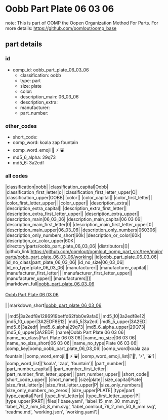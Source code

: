 # Oobb Part Plate 06 03 06  

note: This is part of OOMP the Oopen Organization Method For Parts. For more details: https://github.com/oomlout/oomp_base

##  part details





### id
* oomp_id: oobb_part_plate_06_03_06
  * classification: oobb
  * type: part
  * size: plate
  * color: 
  * description_main: 06_03_06
  * description_extra: 
  * manufacturer: 
  * part_number: 

### other_codes
* short_code: 
* oomp_word: koala zap fountain
* oomp_word_emoji :koala: :zap: :fountain:
* md5_6_alpha: 29q73
* md5_6: 3a2edf

### all codes 
|classification|oobb|
|classification_capital|Oobb|
|classification_first_letter|o|
|classification_first_letter_upper|O|
|classification_upper|OOBB|
|color||
|color_capital||
|color_first_letter||
|color_first_letter_upper||
|color_upper||
|description_extra||
|description_extra_capital||
|description_extra_first_letter||
|description_extra_first_letter_upper||
|description_extra_upper||
|description_main|06_03_06|
|description_main_capital|06 03 06|
|description_main_first_letter|0|
|description_main_first_letter_upper|0|
|description_main_upper|06_03_06|
|description_only_numbers|060306|
|description_only_numbers_short|60k|
|description_or_color|60k|
|description_or_color_upper|60K|
|directory|parts/oobb_part_plate_06_03_06|
|distributors|[]|
|github_link|https://github.com/oomlout/oomlout_oomp_part_src/tree/main/parts/oobb_part_plate_06_03_06/working|
|id|oobb_part_plate_06_03_06|
|id_no_class|part_plate_06_03_06|
|id_no_size|06_03_06|
|id_no_type|plate_06_03_06|
|manufacturer||
|manufacturer_capital||
|manufacturer_first_letter||
|manufacturer_first_letter_upper||
|manufacturer_upper||
|manufacturers|[]|
|markdown_full|[oobb_part_plate_06_03_06](https://github.com/oomlout/oomlout_oomp_part_src/tree/main/parts/oobb_part_plate_06_03_06/working)<br>[](https://github.com/oomlout/oomlout_oomp_part_src/tree/main/parts/oobb_part_plate_06_03_06/working)<br>[Oobb Part Plate 06 03 06](https://github.com/oomlout/oomlout_oomp_part_src/tree/main/parts/oobb_part_plate_06_03_06/working)<br><br>|
|markdown_short|[oobb_part_plate_06_03_06](https://github.com/oomlout/oomlout_oomp_part_src/tree/main/parts/oobb_part_plate_06_03_06/working)<br><br>|
|md5|3a2edf8e1286919beffd62fbb0e9afa0|
|md5_10|3a2edf8e12|
|md5_10_upper|3A2EDF8E12|
|md5_5|3a2ed|
|md5_5_upper|3A2ED|
|md5_6|3a2edf|
|md5_6_alpha|29q73|
|md5_6_alpha_upper|29Q73|
|md5_6_upper|3A2EDF|
|name|Oobb Part Plate 06 03 06|
|name_no_class|Part Plate 06 03 06|
|name_no_size|06 03 06|
|name_no_size_short|06 03 06|
|name_no_type|Plate 06 03 06|
|oomp_key|oomp_oobb_part_plate_06_03_06|
|oomp_word|koala zap fountain|
|oomp_word_emoji|:koala: :zap: :fountain:|
|oomp_word_emoji_list|[':koala:', ':zap:', ':fountain:']|
|oomp_word_list|['koala', 'zap', 'fountain']|
|part_number||
|part_number_capital||
|part_number_first_letter||
|part_number_first_letter_upper||
|part_number_upper||
|short_code||
|short_code_upper||
|short_name||
|size|plate|
|size_capital|Plate|
|size_first_letter|p|
|size_first_letter_upper|P|
|size_only_numbers||
|size_only_numbers_no_zeros||
|size_upper|PLATE|
|type|part|
|type_capital|Part|
|type_first_letter|p|
|type_first_letter_upper|P|
|type_upper|PART|
|files|['base.yaml', 'label_15_mm_30_mm.svg', 'label_76_2_mm_50_8_mm.svg', 'label_oomlout_76_2_mm_50_8_mm.svg', 'readme.md', 'working.json', 'working.yaml']|
